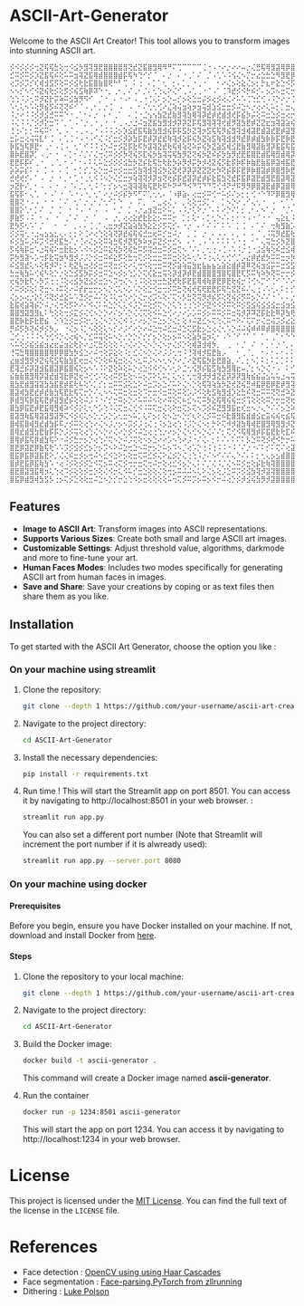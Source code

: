 # ASCII-Art-Generator

Welcome to the ASCII Art Creator! This tool allows you to transform images into stunning ASCII art.

<p style="font-size: 5px;"></p>

```
⡪⠪⡪⡪⡪⢒⣝⢯⢯⣓⢕⢒⠪⣪⡳⣻⢽⣻⣟⣿⣿⣿⣿⣻⢝⣞⣝⣯⣿⣻⢿⠻⠛⠍⢉⠉⠉⠉⠉⢈⠐⠠⠐⠔⡐⠔⠔⠤⡐⢌⣛⢯⢿⣻⣽⢿⡿⣿⣻⢽⢭⢯⣳⡳⡭⣺⢽⣿⡿⣝⢮⣻⣽⢿⣻⢿⣿⣿⣿
⣊⠭⡪⠭⡪⡱⣝⣯⢯⠮⢕⠥⠭⣲⢽⣝⣯⢿⣾⣿⣿⣿⣾⡯⢯⠳⢙⠊⡊⠈⠀⠄⡐⠀⠄⠐⢀⠁⠌⠀⡈⠠⢁⠡⠨⢪⢌⠢⡉⡒⣔⣑⣓⣑⠻⣻⣟⡿⣝⢗⢗⠯⢮⡫⣞⣺⡽⣿⣿⢽⡱⢽⡺⡻⡽⣻⣞⣟⣾
⢔⡩⡪⡩⡊⢎⢾⣺⣫⡫⢕⠭⡪⣪⢗⣗⣯⣿⣷⣿⢟⠓⠃⢉⠀⠅⢐⠀⠄⡁⠁⢂⠀⡂⠄⡁⡀⠐⢀⠐⠀⠀⠂⠔⢌⡢⢕⣕⢌⡢⡂⡓⣆⠖⣕⣑⠪⡫⡳⠭⠭⢝⢕⢝⣒⣒⢯⣿⣟⡧⢍⢕⠭⢝⣚⠵⣝⢮⡳
⠢⠢⡊⠢⢊⠪⣝⢮⢗⡪⢕⡫⡪⢮⣫⢷⡿⠽⠑⠐⡀⢀⠂⡀⠌⢀⠂⡈⠄⢂⢑⢄⠕⢌⠊⢀⠠⢁⢀⠐⠈⠠⠁⢈⠹⣞⡪⠪⡓⠮⡊⠄⡢⡩⠢⣒⢍⡒⡩⡩⠩⡑⠕⠥⡂⡒⣝⣿⡾⡪⡐⡡⢊⢕⢔⢍⣒⢕⢭
⢑⢑⠨⡨⢂⠭⡺⣝⡗⡭⠵⠭⣪⣳⡻⠫⠊⠀⡈⠐⠀⠄⠐⠠⠂⠠⢀⠐⢈⢄⠅⡢⡑⠤⡊⡢⢕⣑⣒⡬⡪⢔⡪⢔⢌⠔⠥⠡⢈⢑⣊⢊⠠⠨⡑⠔⡐⢈⠢⡈⡊⡐⠡⠑⡈⡐⣺⣺⡯⡣⡐⡐⠔⢔⠔⡢⠢⡑⡂
⠡⢂⢅⠢⠡⢕⡻⣮⡫⠮⢝⢝⠮⠊⠈⠠⢀⠂⡀⡐⢈⠀⠠⠀⠠⠀⠂⠌⢂⢂⢊⠔⣌⢵⢬⣲⢵⡲⣲⢭⣺⣱⣪⣒⣒⡪⠬⣑⠢⡐⢔⠔⢅⠥⡂⡁⣒⢄⠐⡐⢐⠀⠂⠡⠠⠐⣪⢯⡿⡕⢐⠨⠨⠢⡑⡐⡈⠔⠨
⠨⡐⠔⠨⠨⡪⡺⣪⣚⠭⠭⠑⠐⢀⠁⠂⠄⡐⠀⠄⠂⢀⠁⠀⠄⢈⠐⣈⢢⢢⣳⣝⣞⣷⣻⢽⣳⢿⢽⡽⣞⡾⣞⣾⣺⢞⡯⣮⡳⡬⢕⠭⣒⣑⡪⣒⢔⡒⢕⡐⠄⠅⡁⠂⠄⠨⣸⢽⣟⢎⠄⠊⠌⠂⡂⠄⠄⠡⠡
⠨⢌⠨⠨⡈⡪⡺⡕⣒⠩⠈⡀⠁⠠⠈⡐⢀⠐⢀⠐⠀⠂⢀⠠⡐⣐⠬⣲⣝⣯⣳⣻⣺⡺⡽⡽⣝⡯⢯⣻⢽⢽⢽⢞⣾⡻⣽⣳⣟⡾⣝⣝⣖⣲⢽⣽⣵⢮⢵⡊⠕⡡⠐⡈⠠⢀⢺⣽⣯⣓⠠⠁⢁⠁⠄⠂⠌⡈⠌
⢘⢐⠌⡂⡂⠭⢮⠭⠂⠐⡀⠠⠈⠠⢀⠠⢀⠐⠠⠨⠨⡨⡢⡱⣪⣞⣯⢯⣷⣳⣻⣺⢮⡯⡯⣫⡳⣝⢽⡲⣫⢯⢯⡻⣮⣻⢽⣺⢾⣽⣟⣾⣽⣞⣟⡾⣽⣻⣳⣯⣓⢔⠡⠐⡐⠀⢵⣳⣟⠦⠡⠨⡠⡈⠤⡁⡢⡢⣑
⣒⡥⣒⢔⢬⢭⣇⠃⢈⠀⠄⢁⢈⠐⠠⠐⠠⠊⢌⠨⡊⣒⡪⡺⡵⣳⡯⣟⡾⡽⣞⣞⢷⢽⡺⣕⡯⢮⡳⣝⢵⣫⢷⢽⣺⣺⡻⣞⡿⡾⣾⣳⡷⡷⡯⣟⡷⣟⢷⣳⢿⢵⢅⠅⢂⢈⢪⣯⣟⡭⣊⡪⣒⣪⢕⣊⣒⡺⡲
⡷⣯⣳⢯⡿⣟⠂⢀⠂⠠⢈⠠⠀⢂⠁⠊⠨⠨⢐⡑⠬⡒⡪⣝⡯⣗⠯⡳⣽⢽⣝⣞⢗⢯⢾⢵⢝⠵⡭⢮⡳⣝⣵⣫⢾⣪⣟⣷⣻⢿⣽⣷⣻⡽⣯⣯⢯⣯⢿⡽⣽⣻⣳⠭⡐⡀⠵⡷⣿⡪⣒⣪⢮⢮⣓⢖⣵⡻⡽
⣿⡷⣟⣿⡽⡁⠠⢀⠂⠐⠀⠄⡁⠂⠌⡈⠌⢌⢒⢌⠭⡪⡪⡳⢝⢮⡫⣏⢮⡳⣳⢽⢭⢯⣳⡻⣝⢝⢮⡳⣝⠮⡮⡳⣳⡻⣞⣟⣯⣿⣟⣾⣯⢿⣻⣾⢿⡽⣯⣟⢷⣳⣻⣻⣔⠠⡹⣽⣟⢮⡪⣒⡳⢝⡒⠭⠮⢝⠮
⣟⣟⡯⡯⠎⢀⠐⠀⢀⠈⡀⠂⠠⠁⠂⠄⠅⢅⠥⣑⡪⡪⡪⣪⣓⡳⣝⡮⣗⢯⣓⢗⣗⡳⡵⡻⡺⡭⡳⡺⢜⣝⢮⡫⣗⡯⡷⡯⡷⣷⣟⣷⣯⡿⣽⢾⣯⣟⣷⡽⣽⢵⢷⣻⢮⢆⣚⣽⣯⢗⠪⡢⡪⡑⢌⢍⠭⠕⢑
⡵⡵⡭⡎⠅⠠⠀⡁⠠⠀⠄⢈⠀⠂⡁⡊⡈⡢⡑⣒⠬⡒⡪⣒⣒⣫⣳⢽⣺⢽⣪⡳⣕⣝⢞⡽⡽⡽⣝⣝⣝⢖⡳⢝⡮⡯⡯⣟⡿⡷⣿⣽⡾⡿⣿⣻⡷⣟⣾⢯⣿⡽⣯⣞⡯⣗⣒⢯⣿⢭⠭⡪⡪⡨⢐⡐⣊⢊⢐
⣚⢞⢞⡊⠄⠁⠠⠀⡐⠀⠂⡀⠂⢁⠐⢀⢂⠪⠨⠢⡑⢌⣊⣒⡲⢵⢽⢽⡺⡽⣲⢝⢖⡮⡯⣞⣽⡽⣞⡾⡮⣗⣯⣳⢝⣞⡯⣯⡿⣽⣟⣾⣻⣟⣿⣽⢿⣽⣯⣿⢷⣟⡷⣗⢯⣳⢕⠽⣿⡽⣝⢮⡪⢌⢕⢮⣓⣅⠢
⡲⣝⡗⠌⡀⠂⠠⠀⠄⠐⠀⠄⠈⠄⡈⡀⢂⠨⠈⡂⡊⡢⠢⣒⢽⢽⢽⢷⢯⣟⢗⠯⠓⠝⠚⠙⠪⠙⠩⠙⠙⠩⢊⢚⠝⡚⠯⡻⡻⡿⣿⣽⣟⣾⡿⣽⣿⢿⣯⣿⢿⣟⣿⣽⣳⣯⡳⡩⢽⣯⢗⣗⡪⢕⣝⡵⣗⢖⣑
⣯⢯⡯⠂⢄⢁⠀⠂⠠⠁⠐⠀⠡⠐⠠⠐⡀⢂⠁⠔⡐⠬⡪⡮⡳⠫⠋⠍⢁⢂⢂⠄⠈⠰⡿⣵⠄⢔⣒⡪⠭⢊⠒⠥⡪⠌⡢⡂⡂⢊⠐⠑⠹⠝⡿⣿⣻⢿⡻⠽⡻⢝⠳⠫⡛⡚⠍⢊⠙⠺⠻⡺⡪⡳⢵⣽⣺⢕⣒
⣿⣿⢝⠐⠠⠠⠀⠂⠐⠀⠁⠌⠀⢂⠁⡐⢀⠂⡈⢂⠊⠅⠑⠀⠠⠀⠍⡀⠀⠂⣀⢔⢌⠠⠀⡀⢕⢕⢒⡪⡁⠂⠀⡁⠢⡑⠔⢀⠊⢄⢂⠐⠀⠠⠀⠂⠁⢁⢈⠈⡀⡀⠔⡁⡊⠌⡊⡢⡐⡠⡐⡀⡀⠈⠐⡐⠑⡱⣲
⣿⣿⡕⢁⠂⡁⠌⠀⡈⠀⡁⠀⠂⠐⠠⠀⠂⠠⠀⠠⠀⠂⡈⠀⡁⠠⡐⣠⣲⣝⣒⠕⠥⡁⠠⠨⡐⢅⠕⡐⠈⠄⠅⠔⡑⠌⡁⡂⢀⠂⠄⠢⠁⡐⠀⠈⡈⠄⢂⢂⠢⢌⠢⠐⠀⢂⠀⠄⠢⠢⢊⠈⠠⠈⢘⠓⡡⣺⢯
⡿⣷⡫⠠⠨⠀⠂⠠⠀⠐⠀⢀⠁⠌⠀⡐⠀⠁⠀⠠⠀⡐⡀⢔⢔⣕⣞⣗⣗⣕⡢⠭⠭⡒⠀⡁⡂⢅⠂⠄⡁⢂⠑⠌⠄⡂⠂⠐⠠⠐⠈⠐⠐⠀⢤⣕⣆⠨⢀⠂⠊⠠⢈⠄⢅⢂⠐⡐⢄⠑⢀⠐⡀⠂⡀⣐⣾⣻⣫
⣟⡳⡫⢂⠡⠁⡈⠀⠀⠂⠀⠂⠀⡀⠄⠄⢈⢀⠁⢄⣒⡲⡺⣝⣵⢵⣳⡳⣕⣕⡪⡫⢍⡊⠄⠐⡐⠀⠄⠂⠌⠠⠁⠅⠡⠀⡁⢈⠀⠄⠁⠌⠀⢒⢷⣻⣷⡡⠀⠄⢈⠠⢂⢂⠅⠅⠅⡊⢔⠡⠀⡂⢄⠡⢐⣪⠿⣝⠮
⡪⡪⢭⢂⠐⣐⢤⣢⣢⣂⢄⠄⡂⡂⠕⢈⠔⢔⢑⢕⢵⢝⡽⣞⢮⢯⢮⣚⣒⢖⠭⡊⣒⠬⡐⠀⡀⢈⠀⡐⠀⠄⠠⠠⠀⠄⡀⠠⠀⠄⠈⢀⠨⢭⡻⣞⣯⢗⠌⠀⡀⢀⠂⠀⠀⡁⠅⡪⣂⢅⢕⠨⢂⠀⡢⡲⠭⣪⣓
⠮⡪⣳⠥⡨⠮⡩⠪⣚⢞⣯⣓⠌⡐⢈⠔⢌⡢⢕⠭⢵⣓⢯⡺⣝⢯⡳⠵⡲⡭⣝⡪⡒⣊⠢⠀⠄⠂⢀⠠⠈⠄⠅⠅⠅⠡⠐⢐⠀⠂⠁⢄⢭⣓⡪⡳⣝⣿⣕⠀⠄⢂⠄⠄⠄⠄⠠⡐⢔⡑⡢⡩⠠⠨⡺⣪⢝⣞⡮
⡫⢮⢷⡯⣒⠡⣐⢭⢮⠕⣒⣗⣗⡢⠡⠪⠢⡪⣑⠭⣕⢮⡳⢝⢮⣓⠭⡫⢭⣚⣒⠭⡪⣒⢍⠢⠈⠌⠄⡀⢂⢐⠠⢈⠠⠡⠨⡐⢈⠐⣨⣪⢷⢕⠮⣚⣪⢾⡾⣵⠀⠠⠈⠐⠨⢈⢂⠪⡢⠪⡨⠐⢐⡽⣝⡲⣝⣾⡻
⡭⡳⣻⣽⠢⡡⢒⡯⣗⢭⣲⠳⣻⡺⡨⡨⡑⡪⣒⠭⠮⣕⡫⢕⣓⢒⢍⡪⢕⣒⣒⠭⠭⣒⢕⢕⠥⢂⠡⠨⢐⢄⢅⢂⢊⠊⡈⡠⣔⡾⣞⣞⡳⠭⠭⣒⡲⡳⡿⣿⡧⡁⠄⠅⠢⠡⡐⠥⡪⢑⠐⡨⡮⡯⡪⠮⣺⣺⢽
⠮⣪⣻⣞⢅⠢⢕⢯⡺⠝⡂⠅⢗⣝⢧⣒⢜⡪⣒⠭⢝⣒⡪⢕⠔⢅⢒⠪⢕⢒⣒⠭⢝⡪⣵⢵⣭⣳⣖⣧⣦⣦⣢⣵⣕⣾⡾⣽⠿⢝⢮⣲⣪⡭⠭⣒⣪⣫⢿⢿⡿⣮⢄⠊⠐⢁⠂⡑⡨⣢⡲⡽⣝⠮⢭⢝⣪⢞⣗
⣓⣒⢷⣳⠥⢊⢮⠣⢕⡑⡐⢕⣑⣪⣫⡳⡭⡪⣒⠭⣑⠢⡪⡢⢑⡡⡑⢍⢎⣕⣒⢭⢕⡽⣺⡽⡾⣟⣾⣿⣿⣿⣻⣿⢯⣿⣟⢏⡫⠭⢳⠵⡳⢝⠭⡒⡒⡪⡫⡻⢽⣫⢿⢿⣽⣶⣵⣮⣾⣯⢯⡫⡮⣝⢕⢕⣪⣓⢮
⢖⢮⡳⣗⢏⠢⡳⡩⢐⢐⠨⢕⢔⣪⡳⣝⣪⡪⣒⣑⠢⡩⢒⢌⠢⢐⠨⢕⢕⡲⣒⣓⣝⢞⢗⡯⣟⣯⢿⢾⢷⡿⣟⡿⣟⢗⢮⡒⠨⢊⠢⡉⠊⢈⠊⠈⠌⠔⠌⡊⠭⢕⡓⢝⢯⣿⢿⣟⣿⣽⡳⢭⢞⡲⠭⢕⣪⡺⡲
⠕⠭⡪⡪⢕⠅⢝⣒⠢⠰⠭⢕⠔⠬⡞⡖⣒⡒⡢⠢⡑⢌⢅⠢⡡⠡⡑⢕⣑⠪⣒⢒⡪⠭⣓⢝⢮⢞⢯⢟⣟⣟⡯⢯⢓⣝⣝⠮⠌⢄⢐⠠⠡⢂⠄⠅⡂⡊⡨⡀⡂⣦⠢⠡⡹⢽⣻⡽⡷⣯⢯⣓⢵⡱⠭⢕⡲⢭⣚
⢌⡢⡢⢔⡐⡕⢅⠪⢝⡪⣚⣕⠥⠡⣙⡪⡒⠬⠌⢕⠨⢅⢒⢑⠔⡑⢌⡒⢔⡩⠢⢕⠌⢍⠢⡣⣓⢝⢭⡻⡺⡮⡫⢕⢝⢮⡪⡫⠭⡢⡑⠌⠌⠐⠈⠄⠄⡐⢐⡪⡺⡺⡕⡐⠨⡱⡵⡻⣝⣗⡯⣒⠭⠮⡫⣓⢝⣕⠵
⣗⣯⢞⣵⢽⡮⡑⠬⡐⢌⢒⢕⡫⠕⠔⠌⠪⢌⠅⠥⣑⡑⢅⢅⠪⡨⡑⠬⢕⡪⢍⠢⡑⢅⢑⢐⢐⢑⠕⡪⣝⠪⠪⡪⠭⢕⠭⡪⣫⣪⢮⣪⣪⣪⣒⣪⣲⣪⣷⡽⡮⡫⠮⡀⠂⠪⣚⣝⠮⣞⡊⡢⡩⡩⠪⠒⠕⢌⢍
⣿⣿⣻⣽⣻⣻⣆⠅⢓⢕⢕⢒⡪⣍⡪⢌⢊⠢⡑⡑⠔⠌⡢⠡⡑⢌⢌⢍⢕⠪⠥⣑⢊⠔⡐⠔⡡⡡⠭⡪⡢⠭⠭⡪⠭⣒⢭⡺⡽⠽⣝⡯⣗⣗⠿⡽⣳⢟⡯⡿⣽⣫⢏⠄⠈⢌⢒⡪⢝⠮⠨⣐⣒⠔⢕⢕⡑⢄⠢
⣿⣟⡷⣗⡯⣗⣟⣮⠀⡑⠱⣑⡪⣒⡪⢕⢂⢑⢌⠢⡑⡑⢌⠪⠨⡐⠔⡢⡑⠭⣑⡢⡑⢌⡂⢕⠰⠬⣝⣊⠢⢍⢑⢌⠭⠒⠕⠌⢍⠍⡒⢌⣒⢬⡩⡪⣔⣕⣊⠪⠱⢝⢝⡢⠁⢄⠕⡜⡭⡯⣵⢮⣮⡮⣵⢯⡮⡢⡭
⡛⠮⡫⡳⢝⠮⡺⡪⡳⡠⠀⠐⢌⡢⠨⡁⠢⢕⢕⢅⠢⡊⠔⡨⠊⠔⡑⠔⠬⣑⢒⠬⣊⣒⠬⣑⢍⣫⣗⡢⣑⢔⢌⢂⠡⡑⠬⠬⢮⠾⠾⠿⡾⣿⢿⣿⣿⣿⣾⣵⢅⠡⡩⡂⠂⢅⢕⡪⣺⣽⣿⢿⣷⡿⣯⣿⡯⣗⢮
⣈⢊⢐⠨⠨⠨⠢⢑⢊⠪⡑⢌⢔⢮⠢⡈⣊⠭⢭⢕⠥⠢⡑⡐⡑⡑⠌⡊⡊⡢⡑⢕⡢⡢⠭⠢⢕⣵⡳⣭⡲⢅⠂⠠⠑⠈⠊⠈⠁⠈⠀⠁⡀⢀⠁⠂⠑⠑⠊⡚⠅⢂⡒⢌⢌⣒⢕⡪⣞⣟⡿⣟⣿⣽⢿⣿⢽⡳⠭
⠢⠥⢕⡪⣮⣪⣮⣲⣔⣖⣬⣲⣕⢗⡕⠔⣐⢍⣓⢕⢕⢕⠨⡐⢌⠔⡑⢌⠢⡑⢌⠢⡒⢌⡪⡑⢕⢾⣽⣺⢾⡳⡀⠀⢀⠀⠂⡈⠀⠌⠀⠂⡀⠂⡐⠈⡀⠄⡁⠄⢄⢕⡪⡐⣒⠮⡲⡪⡪⠑⠍⢍⠪⠪⠫⠪⡋⢎⠭
⢘⢭⣓⢿⣿⣿⣿⣿⢿⡿⡿⣿⣳⡳⣪⣑⠔⠬⢒⢕⡭⣕⢕⠨⡂⣊⢌⠢⡑⢌⠔⡨⡨⢂⢒⠨⢘⢽⢾⡺⣯⣟⣷⡠⠀⠀⠂⢀⠈⡀⠀⠂⠄⠂⠄⠂⠄⠅⡂⣕⣗⡯⠮⠬⣪⢫⠪⡪⠠⢈⠠⠠⢈⠐⡈⠠⠀⠅⢐
⣔⣶⣺⣻⡻⡺⣝⢮⢯⣫⢯⣷⣳⣏⢖⣒⢌⠪⡑⢕⠮⢮⣒⢕⢌⠢⣂⠭⡨⠢⠢⢂⠢⡑⠔⡈⠔⣝⢯⣯⡳⣗⣟⣿⣵⡀⠌⡀⡂⠢⡁⠅⡂⠅⡁⡁⠅⠅⡪⣞⡾⣞⠭⠭⡪⠕⡭⣾⣭⢵⣪⣪⢦⢕⢌⣒⣑⠬⡢
⣟⢽⣚⡮⡽⣽⣺⣯⣿⣽⡿⣯⣿⢮⢕⡢⠢⠡⠨⠕⣝⢕⠵⢕⠥⡑⢔⣑⠪⠪⢊⠢⠡⢂⠕⣈⢂⢪⡻⡮⣯⣫⢷⣳⣻⢿⣖⠤⡈⡂⠢⡑⢌⠐⠠⠀⠅⠊⣼⣽⢽⡪⠭⡭⡪⢭⣿⣿⣿⣻⣾⣽⣟⣷⢕⢖⣵⣻⡪
⣮⣷⣷⣿⣻⢿⡽⣽⣞⣾⢽⣗⡿⣝⢖⠬⢊⢊⠌⢕⢔⠭⡫⣓⢕⠢⠥⡢⡩⠕⢅⠥⡁⢅⠢⡂⢂⢒⢽⡺⡺⣺⣝⣞⡽⡽⡽⣻⢷⣮⣮⣬⣢⢥⢥⣐⢤⢭⣞⣞⣗⡫⣝⠬⣪⣿⣿⣿⣿⢿⡾⣿⣿⣳⠯⡪⢾⣺⣝
⣿⣳⣟⣾⣻⣽⣽⣳⣳⣯⣟⡾⣯⢗⠧⢕⠡⡁⡊⡂⣒⠭⠭⣪⢕⣑⠕⠬⣒⡩⡢⣑⠌⠥⠕⢌⠢⡑⢕⢯⢽⢵⣳⡳⣝⢞⣝⢮⣛⠾⣯⡿⣟⡿⣟⡾⣻⢽⡺⣞⣗⢝⣒⡽⡿⡿⣟⣯⣯⠿⣽⡿⣿⣻⠭⣊⢝⡾⡮
⣿⣽⢾⣳⣟⣞⡾⣞⣷⣳⢯⣟⣗⢯⢍⡒⡑⠌⢄⠢⠢⢍⠭⣒⢕⣒⢕⠩⡒⣒⠪⣒⠭⢕⠭⢕⡡⡨⠪⢕⢗⣫⢷⣻⣺⡱⣕⣓⠮⢝⣒⠭⠭⢝⢝⣚⠵⣝⡺⣞⢮⣓⠮⣛⠝⠝⠪⢒⠨⣉⣐⠽⡻⣪⡫⡖⣕⢯⢯
⡿⣾⣻⢯⡷⣯⢯⣟⡾⣽⣻⣞⡮⢕⢕⠬⡨⠨⠐⠌⡊⡒⠭⡢⡑⠔⠥⠭⠬⠢⢕⠔⠭⢕⢍⠦⣊⠢⢍⠭⡳⣕⢯⢿⢮⢮⣒⡪⢩⢕⢕⢕⠭⡑⡒⣒⢝⢖⡽⡯⣗⣧⣆⡢⢑⠬⣪⢌⢝⢖⢖⡯⣪⢮⢾⡽⣮⣻⣳
⣿⣳⡿⣯⣟⡾⣟⣯⢿⣻⢾⠵⠪⡪⡕⢅⢂⠑⡡⢑⠨⢌⢍⣒⢌⢊⠪⠨⠭⢍⣒⢌⢕⠕⣒⢍⡢⢍⠢⡩⡪⠮⣝⣻⣻⣯⣖⢎⣒⠢⡐⢄⠑⠌⠌⡢⣑⠵⣽⣻⣺⣽⣿⣿⣵⣌⠒⢍⠭⡙⡂⢝⣊⠹⡽⣟⣾⣻⣯
⣿⣽⣻⢷⣯⢿⣽⣽⣻⣽⡻⢍⠪⡪⢎⢅⠢⡑⡐⡡⡑⡡⢂⣒⠢⠥⡁⢅⠍⡢⡂⢕⠢⣑⠢⡑⡊⢆⠕⢌⡪⠭⣒⠮⣗⣿⣻⣯⣾⣾⣪⣖⣭⢮⢮⢖⣮⢯⡷⡳⣽⣿⣿⣿⣿⣿⣯⡦⣕⢌⠬⢅⣒⠥⡊⢖⣪⣓⠫
⣿⢾⣯⣿⢾⣻⣞⣾⣳⡯⠯⡐⡪⠭⢕⢔⢑⠔⢌⠢⡨⡐⡢⠢⡩⡪⡨⢐⢌⢐⠨⡢⣑⢔⢑⠨⡨⡑⢌⠢⡂⡓⠕⢍⠺⡺⣽⣳⢿⢾⣟⣿⣻⢿⣻⣻⡺⣝⢞⡽⣿⣿⣿⣿⣿⣿⣿⣿⣿⣖⣎⠥⡪⠕⢬⡓⠬⡪⠕
⣿⢿⣞⣾⣻⣳⣟⣷⡯⡯⡑⡨⡪⢭⢕⢔⢑⢌⠢⡑⠔⢌⠔⡑⡪⠪⠬⣑⢔⢐⢑⡐⠔⡢⡑⢌⠢⢊⠢⡑⢌⠌⠌⡂⢍⢊⠪⢯⢿⣻⡾⡯⣯⣟⣗⢗⣏⠮⢕⣿⣿⣿⣿⣿⣿⣿⣿⣿⣻⣿⣿⣯⣎⢎⣓⣢⢝⠊⢕
⣿⢿⡾⣯⢯⡿⣾⣳⢯⠕⠐⠬⡪⣓⡒⡢⡑⢔⢑⠌⢍⠢⡑⠬⡨⢍⢕⠢⡢⣑⠔⠔⡡⠢⢑⠔⡨⠐⠌⢌⠄⡂⠅⠌⠄⠅⠍⠅⡣⣑⠭⢝⡪⢞⠪⡓⡒⠥⣫⣿⣿⣿⣿⣿⣿⣿⣿⣿⣿⣻⣿⣿⣿⣷⣖⡕⡱⢕⠑
⣿⣟⡿⣽⣟⡿⣷⢯⢗⠡⠡⡩⡪⣪⡪⣊⡢⡑⡢⡩⠢⠕⠬⣑⢒⣑⠢⠭⡒⡢⡑⠥⡢⠩⠢⡈⢔⠡⡑⢐⠨⢐⠨⠨⠐⠨⠈⠌⡐⠐⠌⠅⡊⠅⢍⠌⢔⣽⣿⣿⣿⣿⣿⣿⣿⣿⣿⣿⣿⣟⣿⣯⣿⣿⣿⣿⣮⣖⣾
⣿⣯⡿⣯⡿⣽⣯⣟⠕⡈⢌⢌⠮⣒⡪⡢⢒⠬⠢⣊⠪⣑⠕⡢⢕⣒⢍⠭⣊⡪⢌⠕⣌⡪⡑⢌⢐⢑⠨⡐⠌⠢⠊⠌⠌⢄⠑⠌⠄⠅⡂⢂⢄⡢⣢⣾⣿⣿⣿⣿⣿⣿⣿⣿⣿⣿⣿⣿⣿⣿⣿⡾⣯⣿⢿⣿⣿⣿⣿
⣿⡾⣟⣯⡿⣯⢷⣳⠡⠐⢔⠨⡪⢕⡪⡪⣑⠪⢍⡢⠭⢔⢍⡪⢒⡒⣒⢍⢒⠬⡒⢕⢔⣊⠪⡢⡑⢄⠅⠌⡈⢌⠨⡈⢌⠢⠭⡪⣒⢕⡮⣗⢷⢽⣿⣿⣿⣿⣿⣿⣿⣿⣿⣿⣿⣿⣿⣯⣿⣿⣿⣿⣿⢾⣟⣿⣾⣿⣿
⣿⣟⣿⣽⣻⣯⢿⡲⢅⢑⢔⠩⡪⢕⢕⡪⣒⡑⢕⢌⠪⡒⢅⠪⠥⡊⣒⣑⢕⢕⢌⢕⢒⡢⠭⠬⠬⠢⢅⠕⢌⡢⢕⡨⣑⠭⡩⡪⣪⣳⢽⡺⣽⢽⣿⣿⣿⣿⣿⣿⣿⣿⣿⣿⣿⣿⢿⣾⣿⣿⣿⣿⣿⣿⣿⡾⣽⣟⣿
⣿⣯⡿⣾⣻⢾⣳⣫⡣⢐⡢⢍⡪⣑⢕⢕⣒⠬⣑⠢⡑⡊⡒⣑⢑⠪⡢⣒⢕⢕⢕⢕⠥⢒⢍⡪⠭⡩⡢⠭⡢⠪⡒⠬⢔⡑⡪⡺⣪⢮⣳⡻⡺⣽⣿⣿⣿⣿⣿⣿⣿⣿⣿⣿⣿⣟⣿⣿⣿⣿⣿⣿⢿⣿⣿⣿⣿⣽⣟
```

## Features

- **Image to ASCII Art**: Transform images into ASCII representations.
- **Supports Various Sizes**: Create both small and large ASCII art images.
- **Customizable Settings**: Adjust threshold value, algorithms, darkmode and more to fine-tune your art.
- **Human Faces Modes**: Includes two modes specifically for generating ASCII art from human faces in images.
- **Save and Share**: Save your creations by coping or as text files then share them as you like.

## Installation

To get started with the ASCII Art Generator, choose the option you like :

### On your machine using streamlit

1. Clone the repository:
    ```bash
    git clone --depth 1 https://github.com/your-username/ascii-art-creator.git
    ```

2. Navigate to the project directory:
    ```bash
    cd ASCII-Art-Generator
    ```

3. Install the necessary dependencies:
    ```bash
    pip install -r requirements.txt
    ```

4. Run time ! This will start the Streamlit app on port 8501. You can access it by navigating to http://localhost:8501 in your web browser. :
    ```bash
    streamlit run app.py 
    ```
    You can also set a different port number (Note that Streamlit will increment the port number if it is alwready used):
    ```bash
    streamlit run app.py --server.port 8080
    ```

### On your machine using docker

#### Prerequisites

Before you begin, ensure you have Docker installed on your machine. If not, download and install Docker from [here](https://docs.docker.com/engine/install/).

#### Steps

1. Clone the repository to your local machine:
    ```bash
    git clone --depth 1 https://github.com/your-username/ascii-art-creator.git
    ```

2. Navigate to the project directory:
    ```bash
    cd ASCII-Art-Generator
    ```

3. Build the Docker image:
    ```bash
    docker build -t ascii-generator .
    ```
    This command will create a Docker image named **ascii-generator**.

4. Run the container
    ```bash
    docker run -p 1234:8501 ascii-generator 
    ```
    This will start the app on port 1234. You can access it by navigating to http://localhost:1234 in your web browser.


# License

This project is licensed under the [MIT License](LICENSE). You can find the full text of the license in the `LICENSE` file.

# References

- Face detection : [OpenCV using using Haar Cascades](https://docs.opencv.org/4.x/d2/d99/tutorial_js_face_detection.html)
- Face segmentation : [Face-parsing.PyTorch from zllrunning](https://github.com/zllrunning/face-parsing.PyTorch/tree/master)
- Dithering : [Luke Polson](https://github.com/lukepolson/youtube_channel/blob/main/Python%20Metaphysics%20Series/vid39.ipynb)
